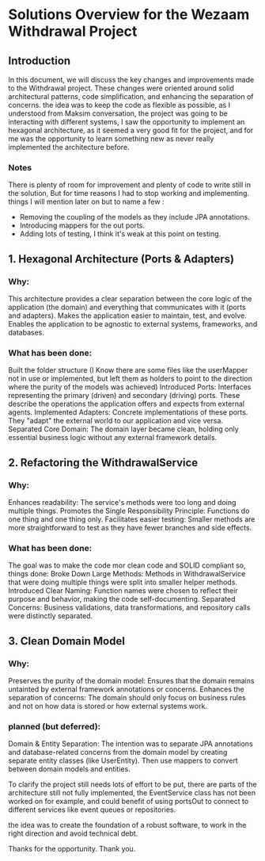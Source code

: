 # Solutions Overview for the Wezaam Withdrawal Project

## Introduction

In this document, we will discuss the key changes and improvements made to the Withdrawal project.
These changes were oriented around solid architectural patterns, code simplification,
and enhancing the separation of concerns.
the idea was to keep the code as flexible as possible, as I understood from Maksim conversation,
the project was going to be interacting with different systems, I saw the opportunity to implement an hexagonal architecture,
as it seemed a very good fit for the project, and for me was the opportunity to learn something new as never really implemented the architecture before.

### Notes 
There is plenty of room for improvement and plenty of code to write still in the solution, 
But for time reasons I had to stop working and implementing.
things I will mention later on but to name a few :
- Removing the coupling of the models as they include JPA annotations.
- Introducing mappers for the out ports.
- Adding lots of testing, I think it's weak at this point on testing.

## 1. Hexagonal Architecture (Ports & Adapters)

### Why:
This architecture provides a clear separation between the core logic of the application (the domain) and everything that communicates with it (ports and adapters).
Makes the application easier to maintain, test, and evolve.
Enables the application to be agnostic to external systems, frameworks, and databases.
### What has been done:
Built the folder structure (I Know there are some files like the userMapper not in use or implemented, but left them as holders to point to the direction where the purity of the models was achieved)
Introduced Ports: Interfaces representing the primary (driven) and secondary (driving) ports. These describe the operations the application offers and expects from external agents.
Implemented Adapters: Concrete implementations of these ports. They "adapt" the external world to our application and vice versa.
Separated Core Domain: The domain layer became clean, holding only essential business logic without any external framework details.

## 2. Refactoring the WithdrawalService

### Why:
Enhances readability: The service's methods were too long and doing multiple things.
Promotes the Single Responsibility Principle: Functions do one thing and one thing only.
Facilitates easier testing: Smaller methods are more straightforward to test as they have fewer branches and side effects.

### What has been done:
The goal was to make the code mor clean code and SOLID compliant so, things done:
Broke Down Large Methods: Methods in WithdrawalService that were doing multiple things were split into smaller helper methods.
Introduced Clear Naming: Function names were chosen to reflect their purpose and behavior, making the code self-documenting.
Separated Concerns: Business validations, data transformations, and repository calls were distinctly separated.

## 3. Clean Domain Model

### Why:
Preserves the purity of the domain model: Ensures that the domain remains untainted by external framework annotations or concerns.
Enhances the separation of concerns: The domain should only focus on business rules and not on how data is stored or how external systems work.

### planned (but deferred):
Domain & Entity Separation: The intention was to separate JPA annotations and database-related concerns from the domain model by creating separate entity classes (like UserEntity). Then use mappers to convert between domain models and entities.


To clarify the project still needs lots of effort to be put, there are parts of the architecture still not fully implemented,
the EventService class has not been worked on for example, and could benefit of using portsOut to  connect to different services like event queues or repositories.

the idea was to create the foundation of a robust software, to work in the right direction and avoid technical debt.

Thanks for the opportunity.
Thank you.